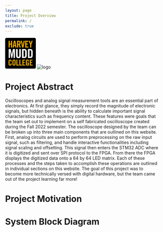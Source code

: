 ```yaml
---
layout: page
title: Project Overview
permalink: /
exclude: true
---
```


<div style="text-align: left">
  <img src="./assets/img/hmc_logo.png" alt="logo" width="100" />
  <img src="./assets/img/Logo.png" alt="logo" width="100" />
</div>

# Project Abstract
Oscilloscopes and analog signal measurement tools are an essential part of electronics. At first glance, they simply record the magnitude of electronic signals, but hidden beneath is the ability to calculate important signal characteristics such as frequency content. These features were goals that the team set out to implement on a self fabricated oscilloscope created during the Fall 2022 semester. The oscilloscope designed by the team can be broken up into three main components that are outlined on this website. First, analog circuits are used to perform preprocessing on the raw input signal, such as filtering, and handle interactive functionalities including signal scaling and offsetting. This signal then enters the STM32 ADC where it is digitized and sent over SPI protocol to the FPGA. From there the FPGA displays the digitized data onto a 64 by 64 LED matrix. Each of these processes and the steps taken to accomplish these operations are outlined in individual sections on this website. The goal of this project was to become more technically versed with digital hardware, but the team came out of the project learning far more!


# Project Motivation

# System Block Diagram
